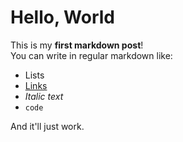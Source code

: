 # Hello, World

This is my **first markdown post**!  
You can write in regular markdown like:

- Lists
- [Links](https://innerai.me)
- _Italic text_
- `code`

And it'll just work.
